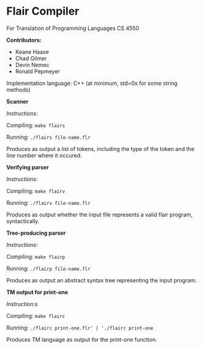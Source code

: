 Flair Compiler
==============
    
For Translation of Programming Languages CS 4550
    
**Contributors:**
* Keane Haase
* Chad Gilmer
* Devin Nemec
* Ronald Pepmeyer
    
Implementation language: C++ (at minimum, std=0x for some string methods)
    
**Scanner**
    
*Instructions:*
        
Compiling: `make flairs`
    
Running: `./flairs file-name.flr`
    
Produces as output a list of tokens, including the type of the token and the line number where it occured.
    
**Verifying parser**
    
*Instructions:*
        
Compiling: `make flairv`
    
Running: `./flairv file-name.flr`
    
Produces as output whether the input file represents a valid flair program, syntactically.
    
**Tree-producing parser**
    
*Instructions:*
        
Compiling: `make flairp`
    
Running: `./flairp file-name.flr`
    
Produces as output an abstract syntax tree representing the input program.

**TM output for print-one**

*Instruction:s*

Compiling: `make flairc`

Running: `./flairc print-one.flr' | './flairc print-one`

Produces TM language as output for the print-one function.
